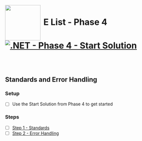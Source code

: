 <img align="left" width="116" height="116" src="logo.png" />

# &nbsp;**E List - Phase 4** [![.NET - Phase 4 - Start Solution](https://github.com/entelect-incubator/.NET/actions/workflows/dotnet-phase4-startsolution.yml/badge.svg)](https://github.com/entelect-incubator/.NET/actions/workflows/dotnet-phase4-startsolution.yml)

<br/><br/>

## **Standards and Error Handling**

### **Setup**

-   [ ] Use the Start Solution from Phase 4 to get started

### **Steps**

-   [ ] [Step 1 - Standards](https://github.com/entelect-incubator/.NET/tree/master/Phase%204/Step%201)
-   [ ] [Step 2 - Error Handling](https://github.com/entelect-incubator/.NET/tree/master/Phase%204/Step%202)
